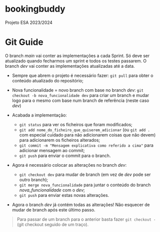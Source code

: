 # bookingbuddy
Projeto ESA 2023/2024

# Git Guide
O branch _main_ vai conter as implementações a cada Sprint. Só deve ser atualizado quando fecharmos um sprint e todos os testes passarem.
O branch _dev_ vai conter as implementações atualizadas até a data.

- Sempre que abrem o projeto é necessário fazer: `git pull` para obter o conteúdo atualizado do repositório;
- Nova funcionalidade = novo branch com base no branch _dev_: `git checkout -b nova_funcionalidade dev` para criar um branch e mudar logo para o mesmo com base num branch de referência (neste caso _dev_)
- Acabada a implementação: 
  - `git status` para ver os ficheiros que foram modificados;
  - `git add nome_do_ficheiro_que_quiserem_adicionar` (ou `git add .` com especial cuidado para não adicionarem coisas que não devem) para adicionarem os ficheiros alterados;
  - `git commit -m "Mensagem explicativa como referido a cima"` para adicionar mensagem ao commit;
  - `git push` para enviar o commit para o branch.

- Agora é necessário colocar as alterações no branch _dev_: 
  - `git checkout dev` para mudar de branch (em vez de _dev_ pode ser outro branch);
  - `git merge nova_funcionalidade` para juntar o conteúdo do branch _nova_funcionalidade_ com o _dev_;
  - `git push` para enviar estas novas alterações.

- Agora o branch _dev_ já contém todas as alterações! Não esquecer de mudar de branch após este último passo.

> Para passar de um branch para o anterior basta fazer `git checkout -` (git checkout seguido de um traço).